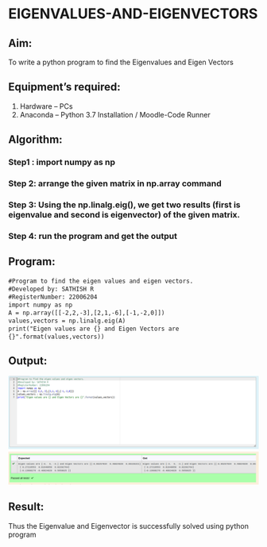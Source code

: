 # EIGENVALUES-AND-EIGENVECTORS
## Aim:
To write a python program to find the Eigenvalues and Eigen Vectors
## Equipment’s required:
1. 	Hardware – PCs
2. 	Anaconda – Python 3.7 Installation / Moodle-Code Runner
## Algorithm:
### Step1 : import numpy as np

### Step 2: arrange the given matrix in np.array command

### Step 3: Using the np.linalg.eig(),  we get two results (first is eigenvalue and second is eigenvector) of the given matrix.

### Step 4: run the program and get the output

## Program:
```
#Program to find the eigen values and eigen vectors.
#Developed by: SATHISH R
#RegisterNumber: 22006204
import numpy as np
A = np.array([[-2,2,-3],[2,1,-6],[-1,-2,0]])
values,vectors = np.linalg.eig(A)
print("Eigen values are {} and Eigen Vectors are {}".format(values,vectors))
```

## Output: 

![Output](./eigenvalues.png)

## Result:
Thus the Eigenvalue and Eigenvector is successfully solved using python program
